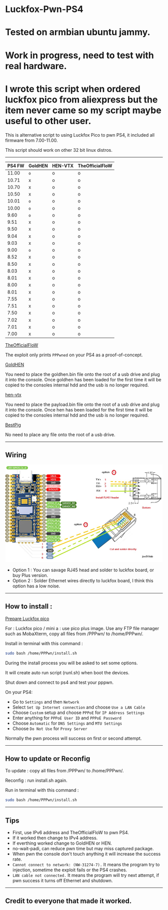 # Luckfox-Pwn-PS4

# Tested on armbian ubuntu jammy.
# Work in progress, need to test with real hardware.
# I wrote this script when ordered luckfox pico from aliexpress but the item never came so my script maybe useful to other user.

This is alternative script to using Luckfox Pico to pwn PS4, it included all firmware from 7.00-11.00.

This script should work on other 32 bit linux distros.

---------------------------------------------------------------------------------------


| PS4 FW | GoldHEN | HEN-VTX | TheOfficialFloW |
| --- | --- | --- | --- |
| 11.00 | `o` | o | o |
| 10.71 | x | o | o |
| 10.70 | x | o | o |
| 10.50 | x | o | o |
| 10.01 | `o` | o | o |
| 10.00 | `o` | o | o |
| 9.60 | `o` | o | o |
| 9.51 | x | o | o |
| 9.50 | x | o | o |
| 9.04 | x | o | o |
| 9.03 | x | o | o |
| 9.00 | `o` | o | o |
| 8.52 | x | o | o |
| 8.50 | x | o | o |
| 8.03 | x | o | o |
| 8.01 | x | o | o |
| 8.00 | x | o | o |
| 8.01 | x | o | o |
| 7.55 | x | o | o |
| 7.51 | x | o | o |
| 7.50 | x | o | o |
| 7.02 | x | o | o |
| 7.01 | x | o | o |
| 7.00 | x | o | o |

[TheOfficialFloW](https://github.com/TheOfficialFloW/PPPwn)

The exploit only prints `PPPwned` on your PS4 as a proof-of-concept.

[GoldHEN](https://github.com/GoldHEN/GoldHEN/releases)

You need to place the goldhen.bin file onto the root of a usb drive and plug it into the console.
Once goldhen has been loaded for the first time it will be copied to the consoles internal hdd and the usb is no longer required.

[hen-vtx](https://github.com/EchoStretch/ps4-hen-vtx/releases)

You need to place the payload.bin file onto the root of a usb drive and plug it into the console.
Once hen has been loaded for the first time it will be copied to the consoles internal hdd and the usb is no longer required.

[BestPig](https://github.com/BestPig/ps4-hen-vtx/releases)

No need to place any file onto the root of a usb drive.

---------------------------------------------------------------------------------------
## Wiring

<img src="wiring.jpg" />

- Option 1 : You can savage RJ45 head and solder to luckfox board, or buy Plus version.
- Option 2 : Solder Ethernet wires directly to luckfox board, I think this option has a low noise.

---------------------------------------------------------------------------------------

## How to install :

[Prepare Luckfox pico](https://wiki.luckfox.com/Luckfox-Pico/Download)

For : Luckfox pico / mini a : use pico plus image.
Use any FTP file manager such as MobaXterm, copy all files from /PPPwn/ to /home/PPPwn/.

Install in terminal with this command :

```sh
sudo bash /home/PPPwn/install.sh
```

During the install process you will be asked to set some options.

It will create auto run script (runl.sh) when boot the devices.

Shut down and connect to ps4 and test your pppwn.

On your PS4:

- Go to `Settings` and then `Network`
- Select `Set Up Internet connection` and choose `Use a LAN Cable`
- Choose `Custom` setup and choose `PPPoE` for `IP Address Settings`
- Enter anything for `PPPoE User ID` and `PPPoE Password`
- Choose `Automatic` for `DNS Settings` and `MTU Settings`
- Choose `Do Not Use` for `Proxy Server`

Normally the pwn process will success on first or second attempt.

---------------------------------------------------------------------------------------

## How to update or Reconfig

To update : copy all files from /PPPwn/ to /home/PPPwn/.

Reconfig : run install.sh again.

Run in terminal with this command :

```sh
sudo bash /home/PPPwn/install.sh
```

---------------------------------------------------------------------------------------

## Tips

- First, use IPv6 address and TheOfficialFloW to pwn PS4.
- If it worked then change to IPv4 address.
- If everthing worked change to GoldHEN or HEN.
- no-wait-padi, can reduce pwn time but may miss captured package.
- When pwn the console don't touch anything it will increase the success rate.
- `Cannot connect to network: (NW-31274-7).` It means the program try to injection, sometime the exploit fails or the PS4 crashes.
- `LAN cable not connected.` It means the program will try next attempt, if pwn success it turns off Ethernet and shutdown.
 
---------------------------------------------------------------------------------------

## Credit to everyone that made it worked.
